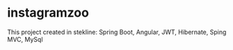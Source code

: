 # instagramzoo
This project created in stekline: Spring Boot, Angular, JWT, Hibernate, Sping MVC, MySql
